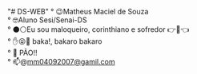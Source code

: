"# DS-WEB" 
° 😉Matheus Maciel de Souza        
° 🤓Aluno Sesi/Senai-DS     
° ⚫⚪Eu sou maloqueiro, corinthiano e sofredor 👉🤪👈     
° ✋😝🤚 baka!, bakaro bakaro     
° 🍞 PÃO!!     
° 📫@mm04092007@gamil.com     